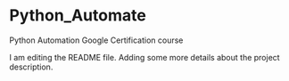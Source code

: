 # Python_Automate
Python Automation Google Certification course

I am editing the README file. Adding some more details about the project description.

